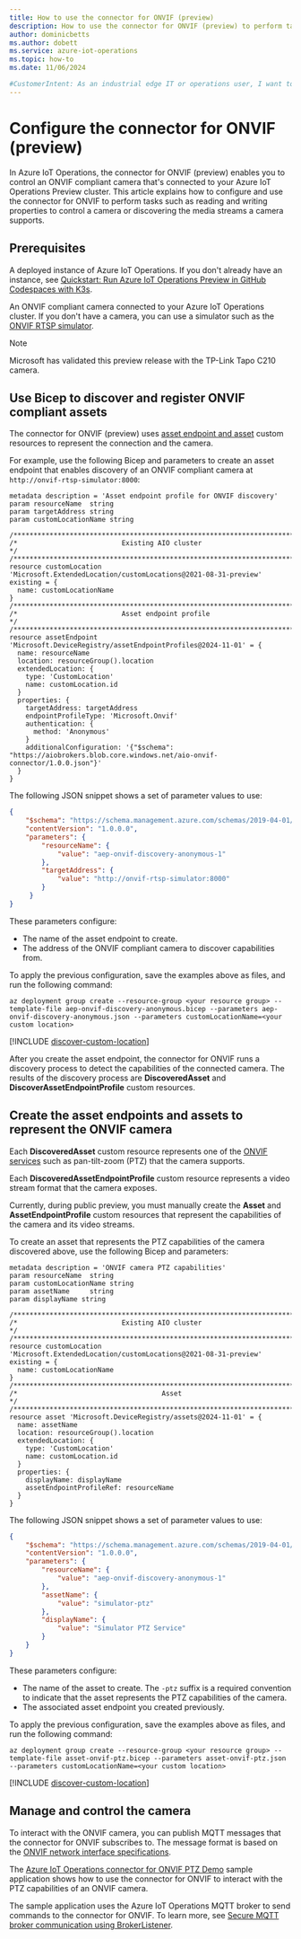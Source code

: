 ```yaml
---
title: How to use the connector for ONVIF (preview)
description: How to use the connector for ONVIF (preview) to perform tasks such as reading and writing settings in a connected ONVIF compliant camera.
author: dominicbetts
ms.author: dobett
ms.service: azure-iot-operations
ms.topic: how-to
ms.date: 11/06/2024

#CustomerIntent: As an industrial edge IT or operations user, I want to configure the connector for ONVIF so that I can read and write camera settings to control an ONVIF compliant camera.
---
```


# Configure the connector for ONVIF (preview)

In Azure IoT Operations, the connector for ONVIF (preview) enables you to control an ONVIF compliant camera that's connected to your Azure IoT Operations Preview cluster. This article explains how to configure and use the connector for ONVIF to perform tasks such as reading and writing properties to control a camera or discovering the media streams a camera supports.

## Prerequisites

A deployed instance of Azure IoT Operations. If you don't already have an instance, see [Quickstart: Run Azure IoT Operations Preview in GitHub Codespaces with K3s](../get-started-end-to-end-sample/quickstart-deploy.md).

An ONVIF compliant camera connected to your Azure IoT Operations cluster. If you don't have a camera, you can use a simulator such as the [ONVIF RTSP simulator](https://arcjumpstart.com/simulate_an_onvif_camera_with_rtsp).

> [!NOTE]
> Microsoft has validated this preview release with the TP-Link Tapo C210 camera.

## Use Bicep to discover and register ONVIF compliant assets

The connector for ONVIF (preview) uses [asset endpoint and asset](concept-assets-asset-endpoints.md) custom resources to represent the connection and the camera.

For example, use the following Bicep and parameters to create an asset endpoint that enables discovery of an ONVIF compliant camera at `http://onvif-rtsp-simulator:8000`:

```bicep
metadata description = 'Asset endpoint profile for ONVIF discovery'
param resourceName  string
param targetAddress string
param customLocationName string

/*****************************************************************************/
/*                          Existing AIO cluster                             */
/*****************************************************************************/
resource customLocation 'Microsoft.ExtendedLocation/customLocations@2021-08-31-preview' existing = {
  name: customLocationName
}
/*****************************************************************************/
/*                          Asset endpoint profile                           */
/*****************************************************************************/
resource assetEndpoint 'Microsoft.DeviceRegistry/assetEndpointProfiles@2024-11-01' = {
  name: resourceName
  location: resourceGroup().location
  extendedLocation: {
    type: 'CustomLocation'
    name: customLocation.id
  }
  properties: {
    targetAddress: targetAddress
    endpointProfileType: 'Microsoft.Onvif'
    authentication: {
      method: 'Anonymous'
    }
    additionalConfiguration: '{"$schema": "https://aiobrokers.blob.core.windows.net/aio-onvif-connector/1.0.0.json"}'
  }
}
```

The following JSON snippet shows a set of parameter values to use:

```json
{
    "$schema": "https://schema.management.azure.com/schemas/2019-04-01/deploymentParameters.json#",
    "contentVersion": "1.0.0.0",
    "parameters": {
        "resourceName": {
            "value": "aep-onvif-discovery-anonymous-1"
        },
        "targetAddress": {
            "value": "http://onvif-rtsp-simulator:8000"
        }
     }
}
```

These parameters configure:

- The name of the asset endpoint to create.
- The address of the ONVIF compliant camera to discover capabilities from.

To apply the previous configuration, save the examples above as files, and run the following command:

```azurecli
az deployment group create --resource-group <your resource group> --template-file aep-onvif-discovery-anonymous.bicep --parameters aep-onvif-discovery-anonymous.json --parameters customLocationName=<your custom location>
```

[!INCLUDE [discover-custom-location](../includes/discover-custom-location.md)]

After you create the asset endpoint, the connector for ONVIF runs a discovery process to detect the capabilities of the connected camera. The results of the discovery process are **DiscoveredAsset** and **DiscoverAssetEndpointProfile** custom resources.

## Create the asset endpoints and assets to represent the ONVIF camera

Each **DiscoveredAsset** custom resource represents one of the [ONVIF services](https://www.onvif.org/profiles/specifications/) such as pan-tilt-zoom (PTZ) that the camera supports.

Each **DiscoveredAssetEndpointProfile** custom resource represents a video stream format that the camera exposes.

Currently, during public preview, you must manually create the **Asset** and **AssetEndpointProfile** custom resources that represent the capabilities of the camera and its video streams.

To create an asset that represents the PTZ capabilities of the camera discovered above, use the following Bicep and parameters:

```bicep
metadata description = 'ONVIF camera PTZ capabilities'
param resourceName  string
param customLocationName string
param assetName     string
param displayName string

/*****************************************************************************/
/*                          Existing AIO cluster                             */
/*****************************************************************************/
resource customLocation 'Microsoft.ExtendedLocation/customLocations@2021-08-31-preview' existing = {
  name: customLocationName
}
/*****************************************************************************/
/*                                    Asset                                  */
/*****************************************************************************/
resource asset 'Microsoft.DeviceRegistry/assets@2024-11-01' = {
  name: assetName
  location: resourceGroup().location
  extendedLocation: {
    type: 'CustomLocation'
    name: customLocation.id
  }
  properties: {
    displayName: displayName
    assetEndpointProfileRef: resourceName
  }
}
```

The following JSON snippet shows a set of parameter values to use:

```json
{
    "$schema": "https://schema.management.azure.com/schemas/2019-04-01/deploymentParameters.json#",
    "contentVersion": "1.0.0.0",
    "parameters": {
        "resourceName": {
            "value": "aep-onvif-discovery-anonymous-1"
        },
        "assetName": {
            "value": "simulator-ptz"
        },
        "displayName": {
            "value": "Simulator PTZ Service"
        }
    }
}
```

These parameters configure:

- The name of the asset to create. The `-ptz` suffix is a required convention to indicate that the asset represents the PTZ capabilities of the camera.
- The associated asset endpoint you created previously.

To apply the previous configuration, save the examples above as files, and run the following command:

```azurecli
az deployment group create --resource-group <your resource group> --template-file asset-onvif-ptz.bicep --parameters asset-onvif-ptz.json --parameters customLocationName=<your custom location>
```

[!INCLUDE [discover-custom-location](../includes/discover-custom-location.md)]

## Manage and control the camera

To interact with the ONVIF camera, you can publish MQTT messages that the connector for ONVIF subscribes to. The message format is based on the [ONVIF network interface specifications](https://www.onvif.org/profiles/specifications/).

The [Azure IoT Operations connector for ONVIF PTZ Demo](https://github.com/Azure-Samples/explore-iot-operations/tree/main/samples/aio-onvif-connector-ptz-demo) sample application shows how to use the connector for ONVIF to interact with the PTZ capabilities of an ONVIF camera.

The sample application uses the Azure IoT Operations MQTT broker to send commands to the connector for ONVIF. To learn more, see [Secure MQTT broker communication using BrokerListener](../manage-mqtt-broker/howto-configure-brokerlistener.md).


